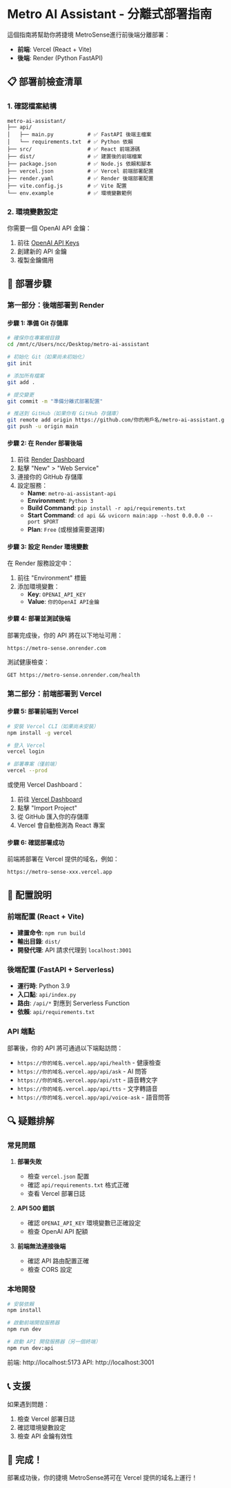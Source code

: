 # Metro AI Assistant - 分離式部署指南

這個指南將幫助你將捷境 MetroSense進行前後端分離部署：
- **前端**: Vercel (React + Vite)
- **後端**: Render (Python FastAPI)

## 📋 部署前檢查清單

### 1. 確認檔案結構
```
metro-ai-assistant/
├── api/
│   ├── main.py           # ✅ FastAPI 後端主檔案
│   └── requirements.txt  # ✅ Python 依賴
├── src/                  # ✅ React 前端源碼
├── dist/                 # ✅ 建置後的前端檔案
├── package.json          # ✅ Node.js 依賴和腳本
├── vercel.json           # ✅ Vercel 前端部署配置
├── render.yaml           # ✅ Render 後端部署配置
├── vite.config.js        # ✅ Vite 配置
└── env.example           # ✅ 環境變數範例
```

### 2. 環境變數設定
你需要一個 OpenAI API 金鑰：
1. 前往 [OpenAI API Keys](https://platform.openai.com/api-keys)
2. 創建新的 API 金鑰
3. 複製金鑰備用

## 🚀 部署步驟

### 第一部分：後端部署到 Render

#### 步驟 1: 準備 Git 存儲庫

```bash
# 確保你在專案根目錄
cd /mnt/c/Users/ncc/Desktop/metro-ai-assistant

# 初始化 Git（如果尚未初始化）
git init

# 添加所有檔案
git add .

# 提交變更
git commit -m "準備分離式部署配置"

# 推送到 GitHub（如果你有 GitHub 存儲庫）
git remote add origin https://github.com/你的用戶名/metro-ai-assistant.git
git push -u origin main
```

#### 步驟 2: 在 Render 部署後端

1. 前往 [Render Dashboard](https://render.com/dashboard)
2. 點擊 "New" > "Web Service"
3. 連接你的 GitHub 存儲庫
4. 設定服務：
   - **Name**: `metro-ai-assistant-api`
   - **Environment**: `Python 3`
   - **Build Command**: `pip install -r api/requirements.txt`
   - **Start Command**: `cd api && uvicorn main:app --host 0.0.0.0 --port $PORT`
   - **Plan**: `Free` (或根據需要選擇)

#### 步驟 3: 設定 Render 環境變數

在 Render 服務設定中：
1. 前往 "Environment" 標籤
2. 添加環境變數：
   - **Key**: `OPENAI_API_KEY`
   - **Value**: `你的OpenAI API金鑰`

#### 步驟 4: 部署並測試後端

部署完成後，你的 API 將在以下地址可用：
```
https://metro-sense.onrender.com
```

測試健康檢查：
```
GET https://metro-sense.onrender.com/health
```

### 第二部分：前端部署到 Vercel

#### 步驟 5: 部署前端到 Vercel

```bash
# 安裝 Vercel CLI（如果尚未安裝）
npm install -g vercel

# 登入 Vercel
vercel login

# 部署專案（僅前端）
vercel --prod
```

或使用 Vercel Dashboard：
1. 前往 [Vercel Dashboard](https://vercel.com/dashboard)
2. 點擊 "Import Project"
3. 從 GitHub 匯入你的存儲庫
4. Vercel 會自動檢測為 React 專案

#### 步驟 6: 確認部署成功

前端將部署在 Vercel 提供的域名，例如：
```
https://metro-sense-xxx.vercel.app
```

## 🔧 配置說明

### 前端配置 (React + Vite)
- **建置命令**: `npm run build`
- **輸出目錄**: `dist/`
- **開發代理**: API 請求代理到 `localhost:3001`

### 後端配置 (FastAPI + Serverless)
- **運行時**: Python 3.9
- **入口點**: `api/index.py`
- **路由**: `/api/*` 對應到 Serverless Function
- **依賴**: `api/requirements.txt`

### API 端點
部署後，你的 API 將可通過以下端點訪問：
- `https://你的域名.vercel.app/api/health` - 健康檢查
- `https://你的域名.vercel.app/api/ask` - AI 問答
- `https://你的域名.vercel.app/api/stt` - 語音轉文字
- `https://你的域名.vercel.app/api/tts` - 文字轉語音
- `https://你的域名.vercel.app/api/voice-ask` - 語音問答

## 🔍 疑難排解

### 常見問題

1. **部署失敗**
   - 檢查 `vercel.json` 配置
   - 確認 `api/requirements.txt` 格式正確
   - 查看 Vercel 部署日誌

2. **API 500 錯誤**
   - 確認 `OPENAI_API_KEY` 環境變數已正確設定
   - 檢查 OpenAI API 配額

3. **前端無法連接後端**
   - 確認 API 路由配置正確
   - 檢查 CORS 設定

### 本地開發

```bash
# 安裝依賴
npm install

# 啟動前端開發服務器
npm run dev

# 啟動 API 開發服務器（另一個終端）
npm run dev:api
```

前端: http://localhost:5173
API: http://localhost:3001

## 📞 支援

如果遇到問題：
1. 檢查 Vercel 部署日誌
2. 確認環境變數設定
3. 檢查 API 金鑰有效性

## 🎉 完成！

部署成功後，你的捷境 MetroSense將可在 Vercel 提供的域名上運行！
